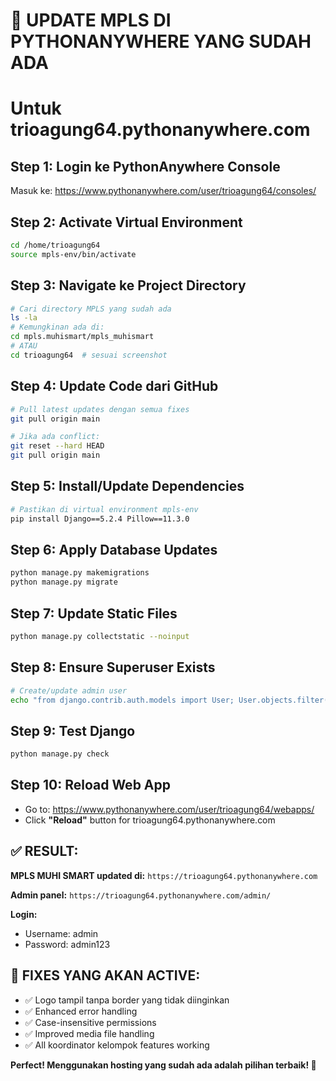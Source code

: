 # 🔄 UPDATE MPLS DI PYTHONANYWHERE YANG SUDAH ADA
# Untuk trioagung64.pythonanywhere.com

## Step 1: Login ke PythonAnywhere Console
Masuk ke: https://www.pythonanywhere.com/user/trioagung64/consoles/

## Step 2: Activate Virtual Environment
```bash
cd /home/trioagung64
source mpls-env/bin/activate
```

## Step 3: Navigate ke Project Directory
```bash
# Cari directory MPLS yang sudah ada
ls -la
# Kemungkinan ada di:
cd mpls.muhismart/mpls_muhismart
# ATAU
cd trioagung64  # sesuai screenshot
```

## Step 4: Update Code dari GitHub
```bash
# Pull latest updates dengan semua fixes
git pull origin main

# Jika ada conflict:
git reset --hard HEAD
git pull origin main
```

## Step 5: Install/Update Dependencies  
```bash
# Pastikan di virtual environment mpls-env
pip install Django==5.2.4 Pillow==11.3.0
```

## Step 6: Apply Database Updates
```bash
python manage.py makemigrations
python manage.py migrate
```

## Step 7: Update Static Files
```bash
python manage.py collectstatic --noinput
```

## Step 8: Ensure Superuser Exists
```bash
# Create/update admin user
echo "from django.contrib.auth.models import User; User.objects.filter(username='admin').exists() or User.objects.create_superuser('admin', 'admin@mplsmuhi.com', 'admin123')" | python manage.py shell
```

## Step 9: Test Django
```bash
python manage.py check
```

## Step 10: Reload Web App
- Go to: https://www.pythonanywhere.com/user/trioagung64/webapps/
- Click **"Reload"** button for trioagung64.pythonanywhere.com

## ✅ RESULT:
**MPLS MUHI SMART updated di:** `https://trioagung64.pythonanywhere.com`

**Admin panel:** `https://trioagung64.pythonanywhere.com/admin/`

**Login:** 
- Username: admin
- Password: admin123

## 🔧 FIXES YANG AKAN ACTIVE:
- ✅ Logo tampil tanpa border yang tidak diinginkan
- ✅ Enhanced error handling 
- ✅ Case-insensitive permissions
- ✅ Improved media file handling
- ✅ All koordinator kelompok features working

**Perfect! Menggunakan hosting yang sudah ada adalah pilihan terbaik! 🚀**
